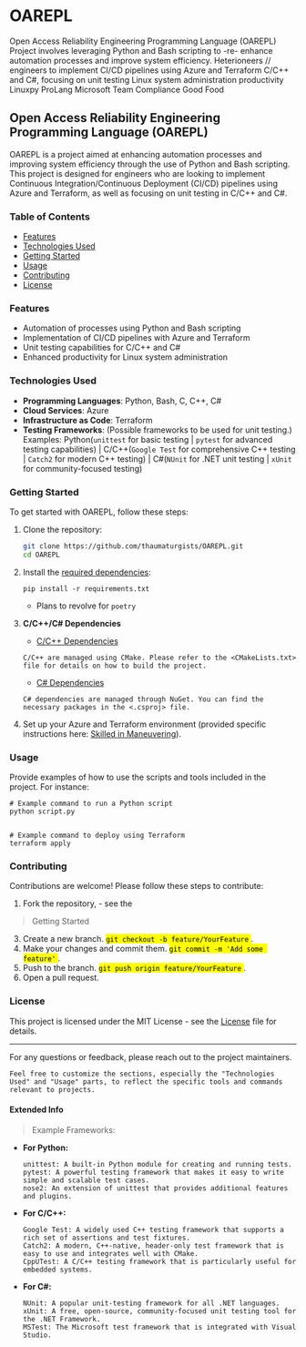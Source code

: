# OAREPL
Open Access Reliability Engineering Programming Language (OAREPL)
Project involves leveraging Python and Bash scripting to   -re-   enhance automation processes and improve system efficiency.
Heterioneers
// engineers to implement CI/CD pipelines using Azure and Terraform
	C/C++ and C#, focusing on unit testing
Linux system administration productivity
Linuxpy
 ProLang
Microsoft
Team
Compliance
Good Food

## Open Access Reliability Engineering Programming Language (OAREPL)

OAREPL is a project aimed at enhancing automation processes and improving system efficiency through the use of Python and Bash scripting. This project is designed for engineers who are looking to implement Continuous Integration/Continuous Deployment (CI/CD) pipelines using Azure and Terraform, as well as focusing on unit testing in C/C++ and C#.

### Table of Contents

- [Features](#features)
- [Technologies Used](#technologies-used)
- [Getting Started](#getting-started)
- [Usage](#usage)
- [Contributing](#contributing)
- [License](#license)

### Features

- Automation of processes using Python and Bash scripting
- Implementation of CI/CD pipelines with Azure and Terraform
- Unit testing capabilities for C/C++ and C#
- Enhanced productivity for Linux system administration

### Technologies Used

- **Programming Languages**: Python, Bash, C, C++, C#
- **Cloud Services**: Azure
- **Infrastructure as Code**: Terraform
- **Testing Frameworks**:
     (Possible frameworks to be used for unit testing.)
      <br>Examples: Python(`unittest` for basic testing | `pytest` for advanced testing capabilities) | C/C++(`Google Test` for comprehensive C++ testing | `Catch2` for modern C++ testing) | C#(`NUnit` for .NET unit testing | `xUnit` for community-focused testing)
                 

### Getting Started

To get started with OAREPL, follow these steps:

1. Clone the repository:
   ```bash
   git clone https://github.com/thaumaturgists/OAREPL.git
   cd OAREPL
   ```
2. Install the [required dependencies](requirements.txt):
   ```
   pip install -r requirements.txt
   ```
   - Plans to revolve for `poetry`
3. **C/C++/C# Dependencies**
   - [C/C++ Dependencies](CMakeLists.txt)
   ```
   C/C++ are managed using CMake. Please refer to the <CMakeLists.txt> file for details on how to build the project.
   ```

   - [C# Dependencies](.csproj)
   ```
   C# dependencies are managed through NuGet. You can find the necessary packages in the <.csproj> file.
   ```
4. Set up your Azure and Terraform environment (provided specific instructions here: [Skilled in Maneuvering](remunerator.man)).

### Usage

Provide examples of how to use the scripts and tools included in the project.
    For instance:
    
    
    # Example command to run a Python script
    python script.py
    
    
    # Example command to deploy using Terraform
    terraform apply
    

### Contributing

Contributions are welcome! Please follow these steps to contribute:

1. Fork the repository, - see the
 > Getting Started
3. Create a new branch.
<mark> ```git checkout -b feature/YourFeature``` </mark>.<br>
4. Make your changes and commit them.
<mark> ```git commit -m 'Add some feature'``` </mark>.<br>
5. Push to the branch.
<mark> ```git push origin feature/YourFeature``` </mark>.<br>
6. Open a pull request.

### License

This project is licensed under the MIT License - see the [License](LICENSE) file for details.
***
For any questions or feedback, please reach out to the project maintainers.
```
Feel free to customize the sections, especially the "Technologies Used" and "Usage" parts, to reflect the specific tools and commands relevant to projects.
```

#### **Extended Info**
> Example Frameworks:
- **For Python:**
  ```
  unittest: A built-in Python module for creating and running tests.
  pytest: A powerful testing framework that makes it easy to write simple and scalable test cases.
  nose2: An extension of unittest that provides additional features and plugins.
  ```
- **For C/C++:**
  ```
  Google Test: A widely used C++ testing framework that supports a rich set of assertions and test fixtures.
  Catch2: A modern, C++-native, header-only test framework that is easy to use and integrates well with CMake.
  CppUTest: A C/C++ testing framework that is particularly useful for embedded systems.
  ```
- **For C#:**
  ```
  NUnit: A popular unit-testing framework for all .NET languages.
  xUnit: A free, open-source, community-focused unit testing tool for the .NET Framework.
  MSTest: The Microsoft test framework that is integrated with Visual Studio.
  ```


